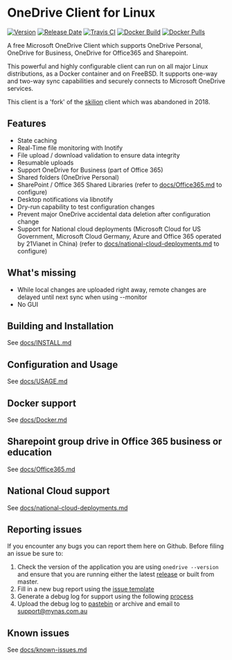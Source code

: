 # OneDrive Client for Linux
[![Version](https://img.shields.io/github/v/release/abraunegg/onedrive)](https://github.com/abraunegg/onedrive/releases)
[![Release Date](https://img.shields.io/github/release-date/abraunegg/onedrive)](https://github.com/abraunegg/onedrive/releases)
[![Travis CI](https://img.shields.io/travis/com/abraunegg/onedrive)](https://travis-ci.com/abraunegg/onedrive/builds)
[![Docker Build](https://img.shields.io/docker/cloud/automated/driveone/onedrive)](https://hub.docker.com/r/driveone/onedrive)
[![Docker Pulls](https://img.shields.io/docker/pulls/driveone/onedrive)](https://hub.docker.com/r/driveone/onedrive)

A free Microsoft OneDrive Client which supports OneDrive Personal, OneDrive for Business, OneDrive for Office365 and Sharepoint.

This powerful and highly configurable client can run on all major Linux distributions, as a Docker container and on FreeBSD. It supports one-way and two-way sync capabilities and securely connects to Microsoft OneDrive services.

This client is a 'fork' of the [skilion](https://github.com/skilion/onedrive) client which was abandoned in 2018.

## Features
*   State caching
*   Real-Time file monitoring with Inotify
*   File upload / download validation to ensure data integrity
*   Resumable uploads
*   Support OneDrive for Business (part of Office 365)
*   Shared folders (OneDrive Personal)
*   SharePoint / Office 365 Shared Libraries (refer to [docs/Office365.md](https://github.com/abraunegg/onedrive/blob/master/docs/Office365.md) to configure)
*   Desktop notifications via libnotify
*   Dry-run capability to test configuration changes
*   Prevent major OneDrive accidental data deletion after configuration change
*   Support for National cloud deployments (Microsoft Cloud for US Government, Microsoft Cloud Germany, Azure and Office 365 operated by 21Vianet in China) (refer to [docs/national-cloud-deployments.md](https://github.com/abraunegg/onedrive/blob/master/docs/national-cloud-deployments.md) to configure)

## What's missing
*   While local changes are uploaded right away, remote changes are delayed until next sync when using --monitor
*   No GUI

## Building and Installation
See [docs/INSTALL.md](https://github.com/abraunegg/onedrive/blob/master/docs/INSTALL.md)

## Configuration and Usage
See [docs/USAGE.md](https://github.com/abraunegg/onedrive/blob/master/docs/USAGE.md)

## Docker support
See [docs/Docker.md](https://github.com/abraunegg/onedrive/blob/master/docs/Docker.md)

## Sharepoint group drive in Office 365 business or education
See [docs/Office365.md](https://github.com/abraunegg/onedrive/blob/master/docs/Office365.md)

## National Cloud support
See [docs/national-cloud-deployments.md](https://github.com/abraunegg/onedrive/blob/master/docs/national-cloud-deployments.md)

## Reporting issues
If you encounter any bugs you can report them here on Github. Before filing an issue be sure to:

1.  Check the version of the application you are using `onedrive --version` and ensure that you are running either the latest [release](https://github.com/abraunegg/onedrive/releases) or built from master.
2.  Fill in a new bug report using the [issue template](https://github.com/abraunegg/onedrive/issues/new?template=bug_report.md)
3.  Generate a debug log for support using the following [process](https://github.com/abraunegg/onedrive/wiki/Generate-debug-log-for-support)
4.  Upload the debug log to [pastebin](https://pastebin.com/) or archive and email to support@mynas.com.au

## Known issues
See [docs/known-issues.md](https://github.com/abraunegg/onedrive/blob/master/docs/known-issues.md)
